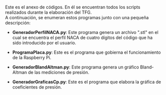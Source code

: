 Este es el anexo de códigos. En él se encuentran todos los scripts realizados durante la elaboración del TFG.  
A continuación, se enumeran estos programas junto con una pequeña descripción:

- **GeneradorPerfilNACA.py**: Este programa genera un archivo ".stl" en el cual se encuentra el perfil NACA de cuatro dígitos del código que ha sido introducido por el usuario.

- **ProgramaPlaca.py**: Este es el programa que gobierna el funcionamiento de la Raspberry Pi.

- **GeneradorBlandAltman.py**: Este programa genera un gráfico Bland-Altman de las mediciones de presión.

- **GeneradorGraficasCp.py**: Este es el programa que elabora la gráfica de coeficientes de presión.
